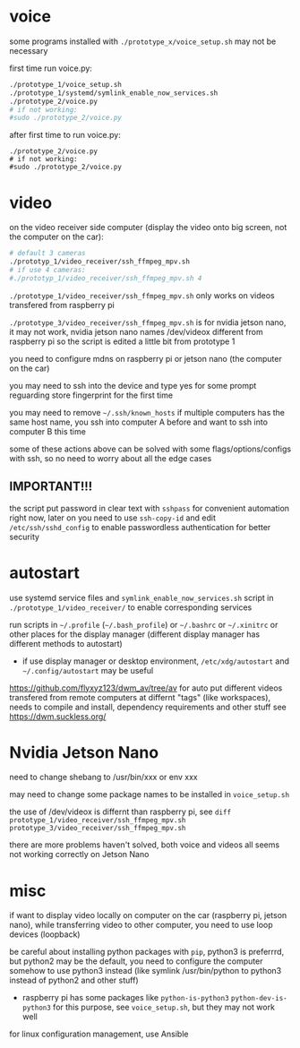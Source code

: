 # voice

some programs installed with `./prototype_x/voice_setup.sh` may not be necessary

first time run voice.py:
```sh
./prototype_1/voice_setup.sh
./prototype_1/systemd/symlink_enable_now_services.sh
./prototype_2/voice.py
# if not working:
#sudo ./prototype_2/voice.py
```

after first time to run voice.py:
```
./prototype_2/voice.py
# if not working:
#sudo ./prototype_2/voice.py
```

# video

on the video receiver side computer (display the video onto big screen, not the computer on the car):
```sh
# default 3 cameras
./prototyp_1/video_receiver/ssh_ffmpeg_mpv.sh
# if use 4 cameras:
#./prototyp_1/video_receiver/ssh_ffmpeg_mpv.sh 4
```

`./prototype_1/video_receiver/ssh_ffmpeg_mpv.sh` only works on videos transfered from raspberry pi

`./prototype_3/video_receiver/ssh_ffmpeg_mpv.sh` is for nvidia jetson nano, it may not work, nvidia jetson nano names /dev/videox different from raspberry pi so the script is edited a little bit from prototype 1

you need to configure mdns on raspberry pi or jetson nano (the computer on the car)

you may need to ssh into the device and type yes for some prompt reguarding store fingerprint for the first time

you may need to remove `~/.ssh/known_hosts` if multiple computers has the same host name, you ssh into computer A before and want to ssh into computer B this time

some of these actions above can be solved with some flags/options/configs with ssh, so no need to worry about all the edge cases

## IMPORTANT!!!

the script put password in clear text with `sshpass` for convenient automation right now, later on you need to use `ssh-copy-id` and edit `/etc/ssh/sshd_config` to enable passwordless authentication for better security

# autostart

use systemd service files and `symlink_enable_now_services.sh` script in `./prototype_1/video_receiver/` to enable corresponding services

run scripts in `~/.profile` (`~/.bash_profile`) or `~/.bashrc` or `~/.xinitrc` or other places for the display manager (different display manager has different methods to autostart)
- if use display manager or desktop environment, `/etc/xdg/autostart` and `~/.config/autostart` may be useful

<https://github.com/flyxyz123/dwm_av/tree/av> for auto put different videos transfered from remote computers at differnt "tags" (like workspaces), needs to compile and install, dependency requirements and other stuff see <https://dwm.suckless.org/>

# Nvidia Jetson Nano

need to change shebang to /usr/bin/xxx or env xxx

may need to change some package names to be installed in `voice_setup.sh`

the use of /dev/videox is differnt than raspberry pi, see `diff prototype_1/video_receiver/ssh_ffmpeg_mpv.sh prototype_3/video_receiver/ssh_ffmpeg_mpv.sh`

there are more problems haven't solved, both voice and videos all seems not working correctly on Jetson Nano

# misc

if want to display video locally on computer on the car (raspberry pi, jetson nano), while transferring video to other computer, you need to use loop devices (loopback)

be careful about installing python packages with `pip`, python3 is preferrrd, but python2 may be the default, you need to configure the computer somehow to use python3 instead (like symlink /usr/bin/python to python3 instead of python2 and other stuff)
- raspberry pi has some packages like `python-is-python3` `python-dev-is-python3` for this purpose, see `voice_setup.sh`, but they may not work well

for linux configuration management, use Ansible
